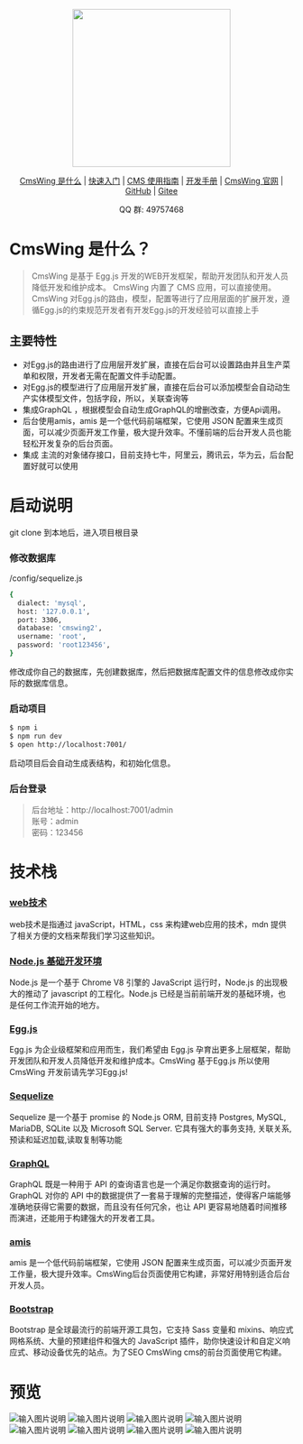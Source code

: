 <div align="center">
  <p>
    <img width="280" src="https://oss.cmswing.com/gitee/logo_dark.svg">
  </p>

[CmsWing 是什么](https://www.cmswing.net/cms/detail/2) |
[快速入门](https://www.cmswing.net/cms/detail/3) |
[CMS 使用指南](https://www.cmswing.net/cms/detail/6) |
[开发手册](https://www.cmswing.net/cms/detail/11) |
[CmsWing 官网](https://www.cmswing.net) |
[GitHub](https://github.com/arterli/CmsWing) |
[Gitee](https://gitee.com/cmswing/CmsWing) 

</div>

<div align="center">
  QQ 群: 49757468
</div>

# CmsWing 是什么？

> CmsWing 是基于 Egg.js 开发的WEB开发框架，帮助开发团队和开发人员降低开发和维护成本。
> CmsWing 内置了 CMS 应用，可以直接使用。
> CmsWing 对Egg.js的路由，模型，配置等进行了应用层面的扩展开发，遵循Egg.js的约束规范开发者有开发Egg.js的开发经验可以直接上手

## 主要特性
* 对Egg.js的路由进行了应用层开发扩展，直接在后台可以设置路由并且生产菜单和权限，开发者无需在配置文件手动配置。
* 对Egg.js的模型进行了应用层开发扩展，直接在后台可以添加模型会自动动生产实体模型文件，包括字段，所以，关联查询等
* 集成GraphQL ，根据模型会自动生成GraphQL的增删改查，方便Api调用。
* 后台使用amis，amis 是一个低代码前端框架，它使用 JSON 配置来生成页面，可以减少页面开发工作量，极大提升效率。不懂前端的后台开发人员也能轻松开发复杂的后台页面。
* 集成 主流的对象储存接口，目前支持七牛，阿里云，腾讯云，华为云，后台配置好就可以使用
# 启动说明
git clone 到本地后，进入项目根目录
### 修改数据库
/config/sequelize.js
```bash
{
  dialect: 'mysql',
  host: '127.0.0.1',
  port: 3306,
  database: 'cmswing2',
  username: 'root',
  password: 'root123456',
}
```
修改成你自己的数据库，先创建数据库，然后把数据库配置文件的信息修改成你实际的数据库信息。
### 启动项目

```bash
$ npm i
$ npm run dev
$ open http://localhost:7001/
```
启动项目后会自动生成表结构，和初始化信息。
### 后台登录

> 后台地址：http://localhost:7001/admin  
> 账号：admin  
> 密码：123456  

# 技术栈
### [web技术](https://developer.mozilla.org/zh-CN/docs/Web/Guide)
web技术是指通过 javaScript，HTML，css 来构建web应用的技术，mdn 提供了相关方便的文档来帮我们学习这些知识。

### [Node.js 基础开发环境](https://nodejs.org/zh-cn/)
Node.js 是一个基于 Chrome V8 引擎的 JavaScript 运行时，Node.js 的出现极大的推动了 javascript 的工程化。Node.js 已经是当前前端开发的基础环境，也是任何工作流开始的地方。

### [Egg.js](https://www.eggjs.org/zh-CN)
Egg.js 为企业级框架和应用而生，我们希望由 Egg.js 孕育出更多上层框架，帮助开发团队和开发人员降低开发和维护成本。CmsWing 基于Egg.js 所以使用CmsWing 开发前请先学习Egg.js!

### [Sequelize](https://www.sequelize.cn/)
Sequelize 是一个基于 promise 的 Node.js ORM, 目前支持 Postgres, MySQL, MariaDB, SQLite 以及 Microsoft SQL Server. 它具有强大的事务支持, 关联关系, 预读和延迟加载,读取复制等功能

### [GraphQL](https://graphql.cn/)
GraphQL 既是一种用于 API 的查询语言也是一个满足你数据查询的运行时。 GraphQL 对你的 API 中的数据提供了一套易于理解的完整描述，使得客户端能够准确地获得它需要的数据，而且没有任何冗余，也让 API 更容易地随着时间推移而演进，还能用于构建强大的开发者工具。

### [amis](https://aisuda.bce.baidu.com/amis/zh-CN/docs/index)
amis 是一个低代码前端框架，它使用 JSON 配置来生成页面，可以减少页面开发工作量，极大提升效率。CmsWing后台页面使用它构建，非常好用特别适合后台开发人员。

### [Bootstrap](https://v5.bootcss.com/)
Bootstrap 是全球最流行的前端开源工具包，它支持 Sass 变量和 mixins、响应式网格系统、大量的预建组件和强大的 JavaScript 插件，助你快速设计和自定义响应式、移动设备优先的站点。为了SEO CmsWing cms的前台页面使用它构建。



# 预览
![输入图片说明](https://data.cmswing.com/gitee/iShot_2022-09-09_13.26.23.png)
![输入图片说明](https://data.cmswing.com/gitee/BE7BB4FF53BB4011E2DFB8686C61B8BD.jpg)
![输入图片说明](https://data.cmswing.com/gitee/C3798F02C41884147C6791148935F746.jpg)
![输入图片说明](https://data.cmswing.com/gitee/C3798F02C41884147C6791148935F746.jpg)
![输入图片说明](https://data.cmswing.com/gitee/6EAB0DA1CE6D743FC6D5D8270C5DA924.jpg)
![输入图片说明](https://data.cmswing.com/gitee/0BE3FE2BD732C373611A5BC90C881CB6.jpg)
![输入图片说明](https://data.cmswing.com/gitee/63CCF1DA0C6BE8D68E23F0D8EDB59863.jpg)
![输入图片说明](https://data.cmswing.com/gitee/BC1186A10175E13EFAAD54A05B7D602B.jpg)